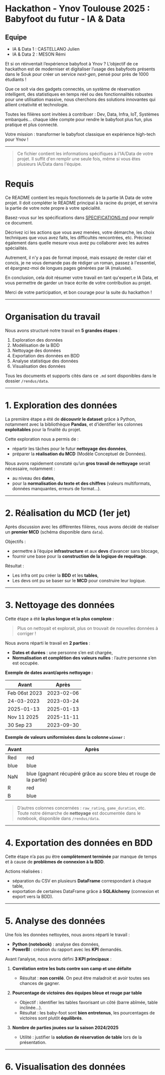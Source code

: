 # Hackathon - Ynov Toulouse 2025 : Babyfoot du futur - IA & Data

## Equipe

- IA & Data 1 : CASTELLANO Julien
- IA & Data 2 : MESON Rémi

Et si on réinventait l’expérience babyfoot à Ynov ? L’objectif de ce hackathon est de moderniser et digitaliser l’usage des babyfoots présents dans le Souk pour créer un service _next-gen_, pensé pour près de 1000 étudiants !

Que ce soit via des gadgets connectés, un système de réservation intelligent, des statistiques en temps réel ou des fonctionnalités robustes pour une utilisation massive, nous cherchons des solutions innovantes qui allient créativité et technologie.

Toutes les filières sont invitées à contribuer : Dev, Data, Infra, IoT, Systèmes embarqués… chaque idée compte pour rendre le babyfoot plus fun, plus pratique et plus connecté.

Votre mission : transformer le babyfoot classique en expérience high-tech pour Ynov !

---

> Ce fichier contient les informations spécifiques à l'IA/Data de votre projet. Il suffit d'en remplir une seule fois, même si vous êtes plusieurs IA/Data dans l'équipe.

# Requis

Ce README contient les requis fonctionnels de la partie IA Data de votre projet. Il doit compléter le README principal à la racine du projet, et servira la partie de votre note propre à votre spécialité.

Basez-vous sur les spécifications dans [SPECIFICATIONS.md](../SPECIFICATIONS.md) pour remplir ce document.

Décrivez ici les actions que vous avez menées, votre démarche, les choix techniques que vous avez faits, les difficultés rencontrées, etc. Précisez également dans quelle mesure vous avez pu collaborer avec les autres spécialités.

Autrement, il n'y a pas de format imposé, mais essayez de rester clair et concis, je ne vous demande pas de rédiger un roman, passez à l'essentiel, et épargnez-moi de longues pages générées par IA (malusée).

En conclusion, cela doit résumer votre travail en tant qu'expert.e IA Data, et vous permettre de garder un trace écrite de votre contribution au projet.

Merci de votre participation, et bon courage pour la suite du hackathon !

______________________________________________________________________________________________________________________________________________________________________________
# Organisation du travail

Nous avons structuré notre travail en **5 grandes étapes** :  
1. Exploration des données  
2. Modélisation de la BDD  
3. Nettoyage des données  
4. Exportation des données en BDD  
5. Analyse statistique des données
6. Visualisation des données

Tous les documents et supports cités dans ce `.md` sont disponibles dans le dossier `/rendus/data`.  

---

# 1. Exploration des données

La première étape a été de **découvrir le dataset** grâce à Python, notamment avec la bibliothèque **Pandas**, et d’identifier les colonnes **exploitables** pour la finalité du projet.  

Cette exploration nous a permis de :  
- répartir les tâches pour le futur **nettoyage des données**,  
- préparer la **réalisation du MCD** (Modèle Conceptuel de Données).  

Nous avons rapidement constaté qu’un **gros travail de nettoyage** serait nécessaire, notamment :  
- au niveau des **dates**,  
- pour la **normalisation du texte et des chiffres** (valeurs multiformats, données manquantes, erreurs de format…).  

---

# 2. Réalisation du MCD (1er jet)

Après discussion avec les différentes filières, nous avons décidé de réaliser un **premier MCD** (schéma disponible dans `data`).  

Objectifs :  
- permettre à l’équipe **infrastructure** et aux **devs** d’avancer sans blocage,  
- fournir une base pour la **construction de la logique de requêtage**.  

Résultat :  
- Les infra ont pu créer la **BDD** et les **tables**,  
- Les devs ont pu se baser sur le **MCD** pour construire leur logique.  

---

# 3. Nettoyage des données

Cette étape a été **la plus longue et la plus complexe** :  
> Plus on nettoyait et explorait, plus on trouvait de nouvelles données à corriger !  

Nous avons réparti le travail en **2 parties** :  
- **Dates et durées** : une personne s’en est chargée,  
- **Normalisation et complétion des valeurs nulles** : l’autre personne s’en est occupée.  

**Exemple de dates avant/après nettoyage :**  

| Avant         | Après       |
|---------------|------------|
| Feb 06st 2023 | 2023-02-06 |
| 24-03-2023    | 2023-03-24 |
| 2025-01-13    | 2025-01-13 |
| Nov 11 2025   | 2025-11-11 |
| 30 Sep 23     | 2023-09-30 |

**Exemple de valeurs uniformisées dans la colonne `winner` :**  

| Avant | Après |
|-------|-------|
| Red   | red   |
| blue  | blue  |
| NaN   | blue (gagnant récupéré grâce au score bleu et rouge de la partie) |
| R     | red   |
| B     | blue  |

> D’autres colonnes concernées : `raw_rating`, `game_duration`, etc.  
Toute notre démarche de **nettoyage** est documentée dans le notebook, disponible dans `/rendus/data`.  

---

# 4. Exportation des données en BDD

Cette étape n’a pas pu être **complètement terminée** par manque de temps et à cause de **problèmes de connexion à la BDD**.  

Actions réalisées :  
- séparation du CSV en plusieurs **DataFrame** correspondant à chaque table,  
- exportation de certaines DataFrame grâce à **SQLAlchemy** (connexion et export vers la BDD).  

---

# 5. Analyse des données

Une fois les données nettoyées, nous avons réparti le travail :  
- **Python (notebook)** : analyse des données,  
- **PowerBI** : création du rapport avec les **KPI** demandés.  

Avant l’analyse, nous avons défini **3 KPI principaux** :  

1. **Corrélation entre les buts contre son camp et une défaite**  
   - Résultat : **non corrélé**. On peut être maladroit et avoir toutes ses chances de gagner.  

2. **Pourcentage de victoires des équipes bleue et rouge par table**  
   - Objectif : identifier les tables favorisant un côté (barre abîmée, table inclinée…).  
   - Résultat : les baby-foot sont **bien entretenus**, les pourcentages de victoires sont plutôt **équilibrés**.  

3. **Nombre de parties jouées sur la saison 2024/2025**  
   - Utilité : justifier la **solution de réservation de table** lors de la présentation.

---

# 6. Visualisation des données


  
  
